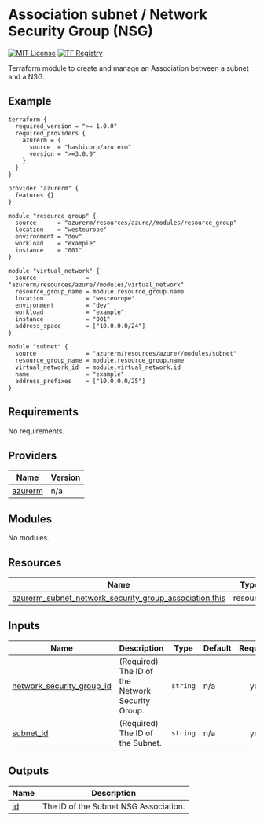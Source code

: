 <!-- BEGIN_TF_DOCS -->
# Association subnet / Network Security Group (NSG)
[![MIT License](https://img.shields.io/badge/license-MIT-orange.svg)](LICENSE) [![TF Registry](https://img.shields.io/badge/terraform-registry-blue.svg)](https://registry.terraform.io/modules/azurerm/resources/azure/latest/submodules/subnet_network_security_group_association)

Terraform module to create and manage an Association between a subnet and a NSG.

## Example

```hcl
terraform {
  required_version = ">= 1.0.0"
  required_providers {
    azurerm = {
      source  = "hashicorp/azurerm"
      version = ">=3.0.0"
    }
  }
}

provider "azurerm" {
  features {}
}

module "resource_group" {
  source      = "azurerm/resources/azure//modules/resource_group"
  location    = "westeurope"
  environment = "dev"
  workload    = "example"
  instance    = "001"
}

module "virtual_network" {
  source              = "azurerm/resources/azure//modules/virtual_network"
  resource_group_name = module.resource_group.name
  location            = "westeurope"
  environment         = "dev"
  workload            = "example"
  instance            = "001"
  address_space       = ["10.0.0.0/24"]
}

module "subnet" {
  source              = "azurerm/resources/azure//modules/subnet"
  resource_group_name = module.resource_group.name
  virtual_network_id  = module.virtual_network.id
  name                = "example"
  address_prefixes    = ["10.0.0.0/25"]
}

```

## Requirements

No requirements.

## Providers

| Name | Version |
|------|---------|
| <a name="provider_azurerm"></a> [azurerm](#provider\_azurerm) | n/a |

## Modules

No modules.

## Resources

| Name | Type |
|------|------|
| [azurerm_subnet_network_security_group_association.this](https://registry.terraform.io/providers/hashicorp/azurerm/latest/docs/resources/subnet_network_security_group_association) | resource |

## Inputs

| Name | Description | Type | Default | Required |
|------|-------------|------|---------|:--------:|
| <a name="input_network_security_group_id"></a> [network\_security\_group\_id](#input\_network\_security\_group\_id) | (Required) The ID of the Network Security Group. | `string` | n/a | yes |
| <a name="input_subnet_id"></a> [subnet\_id](#input\_subnet\_id) | (Required) The ID of the Subnet. | `string` | n/a | yes |

## Outputs

| Name | Description |
|------|-------------|
| <a name="output_id"></a> [id](#output\_id) | The ID of the Subnet NSG Association. |
<!-- END_TF_DOCS -->